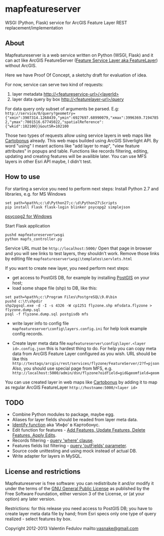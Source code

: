mapfeatureserver
================

WSGI (Python, Flask) service for ArcGIS Feature Layer REST replacement/implementation

## About

Mapfeatureserver is a web service written on Python (WSGI, Flask) and it can act like ArcGIS FeatureServer ([Feature Service Layer aka FeatureLayer](http://resources.arcgis.com/en/help/rest/apiref/fslayer.html)) without ArcGIS.

Here we have Proof Of Concept, a sketchy draft for evaluation of idea.

For now, service can serve two kind of requests:

1. layer metadata [http://&lt;featureservice-url&gt;/&lt;layerId&gt;](http://resources.arcgis.com/en/help/rest/apiref/fslayer.html)
2. layer data query by box [http://&lt;featurelayer-url&gt;/query](http://resources.arcgis.com/en/help/rest/apiref/fsquery.html)

For data query only subset of arguments be parsed.
E.g: `http://service/0/query?geometry={"xmin":3907314.1268439,"ymin":6927697.68990079,"xmax":3996369.71947852,"ymax":7001516.67745022,"spatialReference":{"wkid":102100}}&outSR=102100`

Those two types of requests allow using service layers in web maps like [Cartobonus](http://www.allgis.org/cartobonus/help/) already. This web maps  builded using ArcGIS Silverlight API. By word "using" I meant actions like "add layer to map", "view feature attributes" in popups and table.
Functions like records filtering, editing, updating and creating features will be availible later.
You can use MFS layers in other Esri API maybe, I didn't test.

## How to use

For starting a service you need to perform next steps:
Install Python 2.7 and libraries, e.g. for MS Windows

```
set path=%path%;c:\d\Python27;c:\d\Python27\Scripts
pip install Flask flask-login blinker psycopg2 simplejson
```

[psycopg2 for Windows](http://www.stickpeople.com/projects/python/win-psycopg/)

Start Flask application

```
pushd mapfeatureserver\wsgi
python mapfs_controller.py
```

Service URL must be
`http://localhost:5000/`
Open that page in browser and you will see links to test layers, they shouldn't work. Remove those links by editing file
`mapfeatureserver\wsgi\templates\servlets.html`

If you want to create new layer, you need perform next steps:
* get access to PostGIS DB, for example by installing [PostGIS](http://postgis.net/windows_downloads) on your host;
* load some shape file (shp) to DB, like this:

```
set path=%path%;c:\Program Files\PostgreSQL\9.0\bin
pushd c:\t\shpdir
shp2pgsql.exe -d -I -s 4326 -W cp1251 flyzone.shp mfsdata.flyzone > flyzone.dump.sql
psql -f flyzone.dump.sql postgisdb mfs
```

* write layer info to config file
`mapfeatureserver\config\layers.config.ini`
for help look example config records.

* Create layer meta data file
`mapfeatureserver\config\layer.<layer id>.config.json`
this is hardest thing to do. For help you can copy meta data from ArcGIS Feature Layer configured as you wish. URL should be like this
`http://testags/arcgis/rest/services/flyzone/FeatureServer/2?f=pjson`
Also, you should use special page from MFS, e.g.
`http://localhost:5000/admin/dsn/flyzone?oidfield=gid&geomfield=geom`

You can use created layer in web maps like [Cartobonus](http://www.allgis.org/cartobonus/help/) by adding it to map as regular ArcGIS FeatureLayer `http://hostname:5000/<layer id>`

## TODO

* Combine Python modules to package, maybe egg.
* Aliases for layer fields should be readed from layer meta data.
* [Identify function](http://resources.arcgis.com/en/help/rest/apiref/identify.html) aka 'Инфо' в Картобонус.
* Edit function for features - [Add Features, Update Features, Delete Features, Apply Edits](http://resources.arcgis.com/en/help/rest/apiref/fslayer.html).
* Records filtering - [query 'where' clause](http://resources.arcgis.com/en/help/rest/apiref/fsquery.html).
* Features fields list filtering - [query 'outFields' parameter](http://resources.arcgis.com/en/help/rest/apiref/fsquery.html).
* Source code unittesting and using mock instead of actual DB.
* Write adapter for layers in MySQL.

## License and restrictions

Mapfeatureserver is free software: you can redistribute it and/or modify
it under the terms of the [GNU General Public License](http://www.gnu.org/licenses/gpl.html) as published by
the Free Software Foundation, either version 3 of the License, or
(at your option) any later version.

Restrictions: for this release you need access to PostGIS DB; you have to create layer meta data file by hand; from Esri specs only one type of query realized - select features by box.

Copyright 2012-2013 Valentin Fedulov
mailto:vasnake@gmail.com
